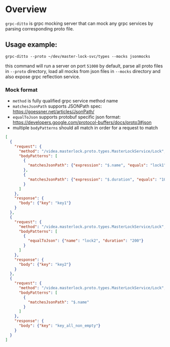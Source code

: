 # Overview
`grpc-ditto` is grpc mocking server that can mock any grpc services by parsing corresponding proto file.

## Usage example:

`grpc-ditto --proto ~/dev/master-lock-svc/types --mocks jsonmocks`

this command will run a server on port `51000` by default, parse all proto files in `--proto` directory, load all mocks from json files in `--mocks` directory and also expose grpc reflection service.

### Mock format

- `method` is fully qualified grpc service method name
- `matchesJsonPath` supports JSONPath spec: https://goessner.net/articles/JsonPath/
- `equalToJson` supports protobuf specific json format: https://developers.google.com/protocol-buffers/docs/proto3#json
- multiple `bodyPatterns` should all match in order for a request to match

```json
[
  {
    "request": {
      "method": "/videa.masterlock.proto.types.MasterLockService/Lock",
      "bodyPatterns": [
        {
          "matchesJsonPath": {"expression": "$.name", "equals": "lock1"}
        },
        {
          "matchesJsonPath": {"expression": "$.duration", "equals": "100"}
        }
      ]
    },
    "response": {
      "body": {"key": "key1"}
    }
  },
  {
    "request": {
      "method": "/videa.masterlock.proto.types.MasterLockService/Lock",
      "bodyPatterns": [
        {
          "equalToJson": {"name": "lock2", "duration": "200"}
        }
      ]
    },
    "response": {
      "body": {"key": "key2"}
    }
  },
  {
    "request": {
      "method": "/videa.masterlock.proto.types.MasterLockService/Lock",
      "bodyPatterns": [
        {
          "matchesJsonPath": "$.name"
        }
      ]
    },
    "response": {
      "body": {"key": "key_all_non_empty"}
    }
  }
]
````
